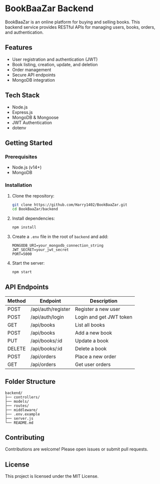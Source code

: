 # BookBaaZar Backend

BookBaaZar is an online platform for buying and selling books. This backend service provides RESTful APIs for managing users, books, orders, and authentication.

## Features

- User registration and authentication (JWT)
- Book listing, creation, update, and deletion
- Order management
- Secure API endpoints
- MongoDB integration

## Tech Stack

- Node.js
- Express.js
- MongoDB & Mongoose
- JWT Authentication
- dotenv

## Getting Started

### Prerequisites

- Node.js (v14+)
- MongoDB

### Installation

1. Clone the repository:
   ```bash
   git clone https://github.com/Harry1402/BookBaaZar.git
   cd BookBaaZar/backend
   ```

2. Install dependencies:
   ```bash
   npm install
   ```

3. Create a `.env` file in the root of `backend` and add:
   ```
   MONGODB_URI=your_mongodb_connection_string
   JWT_SECRET=your_jwt_secret
   PORT=5000
   ```

4. Start the server:
   ```bash
   npm start
   ```

## API Endpoints

| Method | Endpoint           | Description                |
|--------|--------------------|----------------------------|
| POST   | /api/auth/register | Register a new user        |
| POST   | /api/auth/login    | Login and get JWT token    |
| GET    | /api/books         | List all books             |
| POST   | /api/books         | Add a new book             |
| PUT    | /api/books/:id     | Update a book              |
| DELETE | /api/books/:id     | Delete a book              |
| POST   | /api/orders        | Place a new order          |
| GET    | /api/orders        | Get user orders            |

## Folder Structure

```
backend/
├── controllers/
├── models/
├── routes/
├── middleware/
├── .env.example
├── server.js
└── README.md
```

## Contributing

Contributions are welcome! Please open issues or submit pull requests.

## License

This project is licensed under the MIT License.